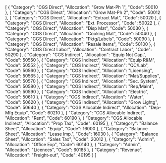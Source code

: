 [
  {
    "Category": "CGS Direct",
    "Allocation": "Grow Mat-Ph 1",
    "Code": 50010
  },
  {
    "Category": "CGS Direct",
    "Allocation": "Grow Mat-Ph 2",
    "Code": 50012
  },
  {
    "Category": "CGS Direct",
    "Allocation": "Extract Mat",
    "Code": 50020
  },
  {
    "Category": "CGS Direct",
    "Allocation": "Ext. Processor",
    "Code": 50022
  },
  {
    "Category": "CGS Direct",
    "Allocation": "Disp Mat",
    "Code": 50030
  },
  {
    "Category": "CGS Direct",
    "Allocation": "Cooking Mat",
    "Code": 50040
  },
  {
    "Category": "CGS Direct",
    "Allocation": "Pktg/Labels",
    "Code": 50090
  },
  {
    "Category": "CGS Direct",
    "Allocation": "Resale Items",
    "Code": 50100
  },
  {
    "Category": "CGS Direct Labor",
    "Allocation": "Contract Labor",
    "Code": 50290
  },
  {
    "Category": "CGS Indirect",
    "Allocation": "Equip Not Cap.",
    "Code": 50550
  },
  {
    "Category": "CGS Indirect",
    "Allocation": "Equip R&M",
    "Code": 50552
  },
  {
    "Category": "CGS Indirect",
    "Allocation": "QC/Lab",
    "Code": 50560
  },
  {
    "Category": "CGS Indirect",
    "Allocation": "Licensing",
    "Code": 50565
  },
  {
    "Category": "CGS Indirect",
    "Allocation": "Mat/Supplies",
    "Code": 50570
  },
  {
    "Category": "CGS Indirect",
    "Allocation": "Sec. System",
    "Code": 50580
  },
  {
    "Category": "CGS Indirect",
    "Allocation": "Rep/Maint",
    "Code": 50590
  },
  {
    "Category": "CGS Indirect",
    "Allocation": "Electric",
    "Code": 50610
  },
  {
    "Category": "CGS Indirect",
    "Allocation": "Water",
    "Code": 50620
  },
  {
    "Category": "CGS Indirect",
    "Allocation": "Grow Lightg",
    "Code": 50640
  },
  {
    "Category": "CGS Allocable Indirect",
    "Allocation": "Dep-Mfg Equip",
    "Code": 60210
  },
  {
    "Category": "CGS Allocable Indirect",
    "Allocation": "Rent",
    "Code": 60190
  },
  {
    "Category": "CGS Allocable Indirect",
    "Allocation": "Prop Tax",
    "Code": 60195
  },
  {
    "Category": "Balance Sheet",
    "Allocation": "Equip",
    "Code": 16000
  },
  {
    "Category": "Balance Sheet",
    "Allocation": "Lease Imp.",
    "Code": 16030
  },
  {
    "Category": "Balance Sheet",
    "Allocation": "Sales Tax",
    "Code": 20012
  },
  {
    "Category": "Admin",
    "Allocation": "Office Exp",
    "Code": 60140
  },
  {
    "Category": "Admin",
    "Allocation": "Licences",
    "Code": 60185
  },
  {
    "Category": "Revenue",
    "Allocation": "Freight-out",
    "Code": 40195
  }
]